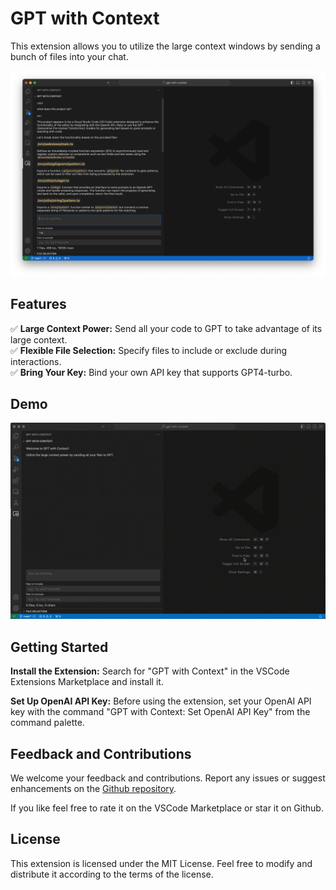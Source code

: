 # GPT with Context

This extension allows you to utilize the large context windows by sending a bunch of files into your chat.

![Screenshot](docs/screenshot.png)

## Features

✅ **Large Context Power:** Send all your code to GPT to take advantage of its large context.  
✅ **Flexible File Selection:** Specify files to include or exclude during interactions.  
✅ **Bring Your Key:** Bind your own API key that supports GPT4-turbo.  

## Demo

![Screenrecording](docs/screenrecording.gif)

## Getting Started

**Install the Extension:** Search for "GPT with Context" in the VSCode Extensions Marketplace and install it.

**Set Up OpenAI API Key:** Before using the extension, set your OpenAI API key with the command "GPT with Context: Set OpenAI API Key" from the command palette.

## Feedback and Contributions
We welcome your feedback and contributions. Report any issues or suggest enhancements on the
[Github repository](https://github.com/eichenroth/gpt-with-context).

If you like feel free to rate it on the VSCode Marketplace or star it on Github.

## License
This extension is licensed under the MIT License. Feel free to modify and distribute it according to the terms of the license.
